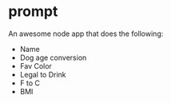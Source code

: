 prompt
======

An awesome node app that does the following:

- Name
- Dog age conversion
- Fav Color
- Legal to Drink
- F to C
- BMI
